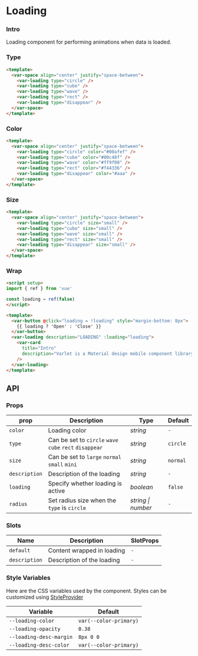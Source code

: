 # Loading

### Intro

Loading component for performing animations when data is loaded.

### Type

```html
<template>
  <var-space align="center" justify="space-between">
    <var-loading type="circle" />
    <var-loading type="cube" />
    <var-loading type="wave" />
    <var-loading type="rect" />
    <var-loading type="disappear" />
  </var-space>
</template>
```

### Color
```html
<template>
  <var-space align="center" justify="space-between">
    <var-loading type="circle" color="#00afef" />
    <var-loading type="cube" color="#00c48f" />
    <var-loading type="wave" color="#ff9f00" />
    <var-loading type="rect" color="#f44336" />
    <var-loading type="disappear" color="#aaa" />
  </var-space>
</template>
```

### Size

```html
<template>
  <var-space align="center" justify="space-between">
    <var-loading type="circle" size="small" />
    <var-loading type="cube" size="small" />
    <var-loading type="wave" size="small" />
    <var-loading type="rect" size="small" />
    <var-loading type="disappear" size="small" />
  </var-space>
</template>
```

### Wrap

```html
<script setup>
import { ref } from 'vue'

const loading = ref(false)
</script>

<template>
  <var-button @click="loading = !loading" style="margin-bottom: 8px">
    {{ loading ? 'Open' : 'Close' }}
  </var-button>
  <var-loading description="LOADING" :loading="loading">
    <var-card 
      title="Intro"
      description="Varlet is a Material design mobile component library developed based on Vue3, developed and maintained by partners in the community." 
    />
  </var-loading>
</template>
```

## API

### Props

| prop     | Description                                             | Type     | Default  |
| -------- |---------------------------------------------------------| -------- |----------|
| `color`  | Loading color                                           | _string_ | `-`      |
| `type`   | Can be set to `circle` `wave` `cube` `rect` `disappear` | _string_ | `circle` |
| `size`   | Can be set to `large` `normal` `small` `mini`           | _string_ | `normal` |
| `description`   | Description of the loading                       | _string_ | `-`      |
| `loading`| Specify whether loading is active                       | _boolean_ | `false`  |
| `radius` | Set radius size when the `type` is `circle`             | _string \| number_  | `-` |

### Slots

| Name | Description | SlotProps |
| --- | --- | --- |
| `default` | Content wrapped in loading | `-` |
| `description`    | Description of the loading | `-` |

### Style Variables

Here are the CSS variables used by the component. Styles can be customized using [StyleProvider](#/en-US/style-provider)

| Variable | Default |
| --- | --- |
| `--loading-color`       | `var(--color-primary)` |
| `--loading-opacity`     | `0.38`                 |
| `--loading-desc-margin` | `8px 0 0`              |
| `--loading-desc-color`  | `var(--color-primary)` |
